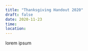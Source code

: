 ```yaml
---
title: "Thanksgiving Handout 2020"
draft: false
date: 2020-11-23
time:
location:
---
```


lorem ipsum
